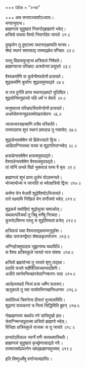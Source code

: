 +++
title = "०५७"

+++
अथ सप्तपञ्चाशोऽध्यायः।  
भगवानुवाच।  
ब्राह्मणत्वं सुदुष्प्रापं निसर्गाद्ब्राह्मणो भवेत्।  
क्षत्रियो वाथवा वैश्यो निसर्गादेव जायते ॥१॥

दुष्कृतेन तु दुष्टात्मा स्थानाद्भ्रश्यति मानवः।  
श्रेष्ठं स्थानं समासाद्य तस्माद्रक्षेत पण्डितः ॥२॥

यस्तु विप्रत्वमुत्सृज्य क्षत्रियत्वं निषेवते।  
ब्राह्मण्यात्स परिभ्रष्टः क्षत्रयोन्यां प्रसूयते ॥३॥

वैश्यकर्माणि वा कुर्वन्वैश्ययोनौ प्रजायते।  
शूद्रकर्माणि कुर्वाणः शूद्रत्वमुपपद्यते ॥४॥

स तत्र दुर्गतिं प्राप्य स्थानाद्भ्रष्टो युधिष्ठिर।  
शूद्रयोनिमनुप्राप्तो यदि धर्मं न सेवते ॥५॥

मानुष्यात्स परिभ्रष्टस्तिर्यग्योनौ प्रजायते।  
अधर्मसेवनान्मूढस्तमोपहतचेतनः ॥६॥

जात्यन्तरसहस्राणि तत्रैव परिवर्तते।  
तस्मात्प्राप्य शुभं स्थानं प्रमादान्न तु नाशयेत् ॥७॥

शूद्रान्नेनावशेषेण यो म्रियेज्जठरे द्विजः।  
आहिताग्निस्तथा यज्वा स शूद्रगतिभाग्भवेत् ॥८॥

क्षत्रान्नेनावशेषेण क्षत्रत्वमुपपद्यते।  
वैश्यान्नेनावशेषेण वैश्यत्वमुपपद्यते।  
तां योनिं लभते विप्रो भुक्त्वान्नं यस्य वै मृतः ॥९॥

ब्राह्मणत्वं शुभं प्राप्य दुर्लभं योऽवमन्यते।  
भोज्याभोज्यं न जानाति स भवेत्क्षत्रियो द्विजः ॥१०॥

कर्मणा येन मेधावी शूद्रोवैश्योऽभिजायते।  
तत्ते वक्ष्यामि निखिलं येन वर्णोत्तमो भवेत् ॥११॥

शूद्रकर्म यथोद्दिष्टं शूद्रोभूत्वा समाचरेत्।  
यथावत्परिचर्यां तु त्रिषु वर्णेषु नित्यदा।  
कुरुतेऽविमना यस्तु स शूद्रोवैश्यतां व्रजेत् ॥१२॥

क्षत्रियत्वं यथा वैश्यस्तद्वक्ष्याम्यनुपूर्वशः।  
चौक्षः पापजनद्वेष्टा शेषान्नकृतभोजनः ॥१३॥

अग्निहोत्रमुपादाय जुह्वानश्च यथाविधि।  
स वैश्यः क्षत्रियकुले जायते नात्र संशयः ॥१४॥

क्षत्रियो ब्रह्मयोन्यां तु जायते शृणु तद्यथा।  
ददाति यजते यज्ञैर्विधिवच्चाप्तदक्षिणैः।  
अधीते स्वर्गमन्विच्छंस्त्रेताग्निशरणः सदा ॥१५॥

आर्तहस्तप्रदो नित्यं प्रजा धर्मेण पालयन्।  
ऋतुकाले तु स्वां भार्यामभिगच्छन्विधानतः ॥१६॥

सर्वातिथ्यं त्रिवर्गस्य दीयतां भुज्यतामिति।  
शूद्राणां याचकानां च नित्यं सिद्धिमिति ब्रुवन् ॥१७॥

गोब्राह्मणस्य चार्थाय रणे चाभिमुखो हतः।  
त्रेताग्निमन्त्रपूतात्मा क्षत्रियो ब्राह्मणो भवेत्।  
विधिज्ञः क्षत्रियकुले याजकः स तु जायते ॥१८॥

प्राप्यतेऽविकलः स्वर्गो वर्णैः सत्पथमास्थितैः।  
ब्राह्मणत्वं सुदुष्प्रापं कृच्छ्रेणासाद्यते नरैः।  
तस्मात्सर्वप्रयत्नेन रक्षेद्ब्राह्मण्यमुत्तमम् ॥१९॥

इति विष्णुधर्मेषु वर्णान्यत्वप्राप्तिः।  
